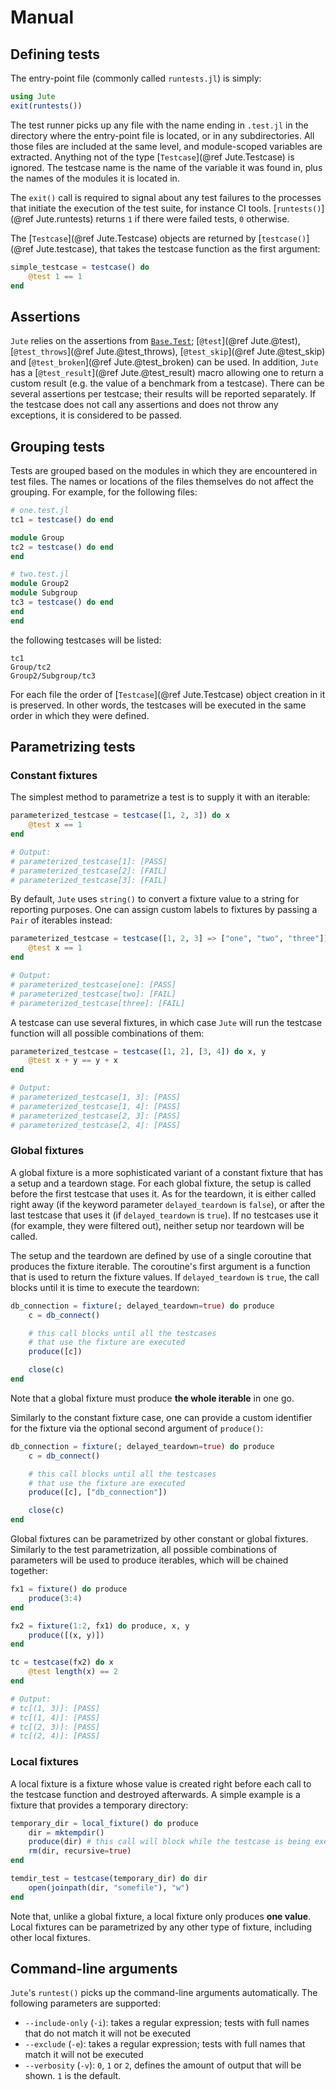 # Manual


## Defining tests

The entry-point file (commonly called `runtests.jl`) is simply:

```julia
using Jute
exit(runtests())
```

The test runner picks up any file with the name ending in `.test.jl` in the directory where the entry-point file is located, or in any subdirectories.
All those files are included at the same level, and module-scoped variables are extracted.
Anything not of the type [`Testcase`](@ref Jute.Testcase) is ignored.
The testcase name is the name of the variable it was found in, plus the names of the modules it is located in.

The `exit()` call is required to signal about any test failures to the processes that initiate the execution of the test suite, for instance CI tools.
[`runtests()`](@ref Jute.runtests) returns `1` if there were failed tests, `0` otherwise.

The [`Testcase`](@ref Jute.Testcase) objects are returned by [`testcase()`](@ref Jute.testcase), that takes the testcase function as the first argument:

```julia
simple_testcase = testcase() do
    @test 1 == 1
end
```


## Assertions

`Jute` relies on the assertions from [`Base.Test`](http://docs.julialang.org/en/latest/stdlib/test/); [`@test`](@ref Jute.@test), [`@test_throws`](@ref Jute.@test_throws), [`@test_skip`](@ref Jute.@test_skip) and [`@test_broken`](@ref Jute.@test_broken) can be used.
In addition, `Jute` has a [`@test_result`](@ref Jute.@test_result) macro allowing one to return a custom result (e.g. the value of a benchmark from a testcase).
There can be several assertions per testcase; their results will be reported separately.
If the testcase does not call any assertions and does not throw any exceptions, it is considered to be passed.


## Grouping tests

Tests are grouped based on the modules in which they are encountered in test files.
The names or locations of the files themselves do not affect the grouping.
For example, for the following files:

```julia
# one.test.jl
tc1 = testcase() do end

module Group
tc2 = testcase() do end
end

# two.test.jl
module Group2
module Subgroup
tc3 = testcase() do end
end
end
```

the following testcases will be listed:

```
tc1
Group/tc2
Group2/Subgroup/tc3
```

For each file the order of [`Testcase`](@ref Jute.Testcase) object creation in it is preserved.
In other words, the testcases will be executed in the same order in which they were defined.


## Parametrizing tests


### Constant fixtures

The simplest method to parametrize a test is to supply it with an iterable:

```julia
parameterized_testcase = testcase([1, 2, 3]) do x
    @test x == 1
end

# Output:
# parameterized_testcase[1]: [PASS]
# parameterized_testcase[2]: [FAIL]
# parameterized_testcase[3]: [FAIL]
```

By default, `Jute` uses `string()` to convert a fixture value to a string for reporting purposes.
One can assign custom labels to fixtures by passing a `Pair` of iterables instead:

```julia
parameterized_testcase = testcase([1, 2, 3] => ["one", "two", "three"]) do x
    @test x == 1
end

# Output:
# parameterized_testcase[one]: [PASS]
# parameterized_testcase[two]: [FAIL]
# parameterized_testcase[three]: [FAIL]
```

A testcase can use several fixtures, in which case `Jute` will run the testcase function will all possible combinations of them:

```julia
parameterized_testcase = testcase([1, 2], [3, 4]) do x, y
    @test x + y == y + x
end

# Output:
# parameterized_testcase[1, 3]: [PASS]
# parameterized_testcase[1, 4]: [PASS]
# parameterized_testcase[2, 3]: [PASS]
# parameterized_testcase[2, 4]: [PASS]
```


### Global fixtures

A global fixture is a more sophisticated variant of a constant fixture that has a setup and a teardown stage.
For each global fixture, the setup is called before the first testcase that uses it.
As for the teardown, it is either called right away (if the keyword parameter `delayed_teardown` is `false`), or after the last testcase that uses it (if `delayed_teardown` is `true`).
If no testcases use it (for example, they were filtered out), neither setup nor teardown will be called.

The setup and the teardown are defined by use of a single coroutine that produces the fixture iterable.
The coroutine's first argument is a function that is used to return the fixture values.
If `delayed_teardown` is `true`, the call blocks until it is time to execute the teardown:

```julia
db_connection = fixture(; delayed_teardown=true) do produce
    c = db_connect()

    # this call blocks until all the testcases
    # that use the fixture are executed
    produce([c])

    close(c)
end
```

Note that a global fixture must produce **the whole iterable** in one go.

Similarly to the constant fixture case, one can provide a custom identifier for the fixture via the optional second argument of `produce()`:

```julia
db_connection = fixture(; delayed_teardown=true) do produce
    c = db_connect()

    # this call blocks until all the testcases
    # that use the fixture are executed
    produce([c], ["db_connection"])

    close(c)
end
```

Global fixtures can be parametrized by other constant or global fixtures.
Similarly to the test parametrization, all possible combinations of parameters will be used to produce iterables, which will be chained together:

```julia
fx1 = fixture() do produce
    produce(3:4)
end

fx2 = fixture(1:2, fx1) do produce, x, y
    produce([(x, y)])
end

tc = testcase(fx2) do x
    @test length(x) == 2
end

# Output:
# tc[(1, 3)]: [PASS]
# tc[(1, 4)]: [PASS]
# tc[(2, 3)]: [PASS]
# tc[(2, 4)]: [PASS]
```


### Local fixtures

A local fixture is a fixture whose value is created right before each call to the testcase function and destroyed afterwards.
A simple example is a fixture that provides a temporary directory:

```julia
temporary_dir = local_fixture() do produce
    dir = mktempdir()
    produce(dir) # this call will block while the testcase is being executed
    rm(dir, recursive=true)
end

temdir_test = testcase(temporary_dir) do dir
    open(joinpath(dir, "somefile"), "w")
end
```

Note that, unlike a global fixture, a local fixture only produces **one value**.
Local fixtures can be parametrized by any other type of fixture, including other local fixtures.


## Command-line arguments

`Jute`'s `runtest()` picks up the command-line arguments automatically.
The following parameters are supported:

* `--include-only` (`-i`): takes a regular expression; tests with full names that do not match it will not be executed
* `--exclude` (`-e`): takes a regular expression; tests with full names that match it will not be executed
* `--verbosity` (`-v`): `0`, `1` or `2`, defines the amount of output that will be shown. `1` is the default.
